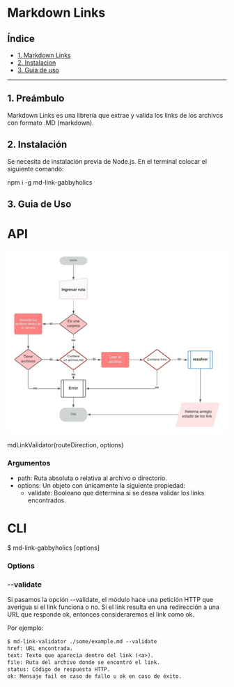 # Markdown Links

## Índice

* [1. Markdown Links](#1-Markdown-Links)
* [2. Instalacion](#2-Instalacion)
* [3. Guia de uso](#3-Instalacion)

***

## 1. Preámbulo
Markdown Links es una librería que extrae y valida los links de los archivos con formato .MD (markdown).


## 2. Instalación
Se necesita de instalación previa de Node.js. En el terminal colocar el siguiente comando:

npm i -g md-link-gabbyholics

## 3. Guia de Uso
 
# API 

![md-links](img/Diagrama-de-flujo.jpeg)

mdLinkValidator(routeDirection, options)

### Argumentos
* path: Ruta absoluta o relativa al archivo o directorio.
* options: Un objeto con únicamente la siguiente propiedad:
    * validate: Booleano que determina si se desea validar los links encontrados.
# CLI
$ md-link-gabbyholics <path-to-file> [options]

### Options

### --validate
Si pasamos la opción --validate, el módulo hace una petición HTTP que averigua si el link funciona o no. Si el link resulta en una redirección a una URL que responde ok, entonces consideraremos el link como ok.

Por ejemplo:
````
$ md-link-validator ./some/example.md --validate
href: URL encontrada.
text: Texto que aparecía dentro del link (<a>).
file: Ruta del archivo donde se encontró el link.
status: Código de respuesta HTTP.
ok: Mensaje fail en caso de fallo u ok en caso de éxito.
````

